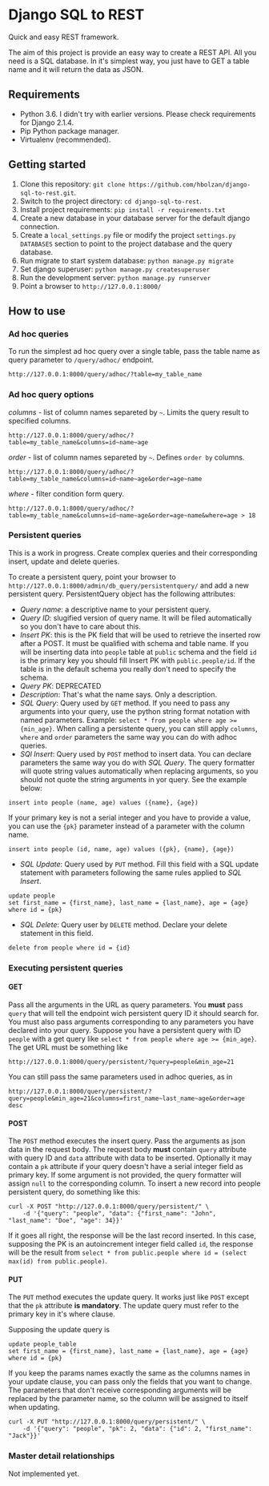 # Django SQL to REST

Quick and easy REST framework. 

The aim of this project is provide an easy way to create a REST API. All you need is a SQL database. In it's simplest way, you just have to GET a table name and it will return the data as JSON.

## Requirements
* Python 3.6. I didn't try with earlier versions. Please check requirements for Django 2.1.4.
* Pip Python package manager.
* Virtualenv (recommended).

## Getting started

1. Clone this repository: `git clone https://github.com/hbolzan/django-sql-to-rest.git`.
2. Switch to the project directory: `cd django-sql-to-rest`.
3. Install project requirements: `pip install -r requirements.txt`
4. Create a new database in your database server for the default django connection.
5. Create a `local_settings.py` file or modify the project `settings.py` `DATABASES` section to point to the project database and the query database.
6. Run migrate to start system database: `python manage.py migrate`
7. Set django superuser: `python manage.py createsuperuser`
8. Run the development server: `python manage.py runserver`
9. Point a browser to `http://127.0.0.1:8000/`


## How to use

### Ad hoc queries
To run the simplest ad hoc query over a single table, pass the table name as query parameter to `/query/adhoc/` endpoint.
```
http://127.0.0.1:8000/query/adhoc/?table=my_table_name
```

### Ad hoc query options
*columns* - list of column names separeted by `~`. Limits the query result to specified columns.
```
http://127.0.0.1:8000/query/adhoc/?table=my_table_name&columns=id~name~age
```

*order* - list of column names separeted by `~`. Defines `order by` columns.
```
http://127.0.0.1:8000/query/adhoc/?table=my_table_name&columns=id~name~age&order=age~name
```
 
*where* - filter condition form query.
```
http://127.0.0.1:8000/query/adhoc/?table=my_table_name&columns=id~name~age&order=age~name&where=age > 18
```

### Persistent queries

This is a work in progress. Create complex queries and their corresponding insert, update and delete queries.

To create a persistent query, point your browser to `http://127.0.0.1:8000/admin/db_query/persistentquery/` and add a new persistent query. PersistentQuery object has the following attributes:
* *Query name*: a descriptive name to your persistent query.
* *Query ID*: slugified version of query name. It will be filed automatically so you don't have to care about this.
* *Insert PK*: this is the PK field that will be used to retrieve the inserted row after a POST. It must be qualified with schema and table name. If you will be inserting data into `people` table at `public` schema and the field `id` is the primary key you should fill Insert PK with `public.people/id`. If the table is in the default schema you really don't need to specify the schema.
* *Query PK*: DEPRECATED
* *Description*: That's what the name says. Only a description.
* *SQL Query*: Query used by `GET` method. If you need to pass any arguments into your query, use the python string format notation with named parameters. Example: `select * from people where age >= {min_age}`. When calling a persistente query, you can still apply `columns`, `where` and `order` parameters the same way you can do with adhoc queries.
* *SQl Insert*: Query used by `POST` method to insert data. You can declare parameters the same way you do with *SQL Query*. The query formatter will quote string values automatically when replacing arguments, so you should not quote the string arguments in yor query. See the example below: 
```
insert into people (name, age) values ({name}, {age})
```

If your primary key is not a serial integer and you have to provide a value, you can use the `{pk}` parameter instead of a parameter with the column name. 

```
insert into people (id, name, age) values ({pk}, {name}, {age})
```

* *SQL Update*: Query used by `PUT` method. Fill this field with a SQL update statement with parameters following the same rules applied to *SQL Insert*.

```
update people
set first_name = {first_name}, last_name = {last_name}, age = {age} 
where id = {pk}
```

* *SQL Delete*: Query user by `DELETE` method. Declare your delete statement in this field.
```
delete from people where id = {id}
```

### Executing persistent queries
#### GET
Pass all the arguments in the URL as query parameters. You **must** pass `query` that will tell the endpoint wich persistent query ID it should search for. You must also pass arguments corresponding to any parameters you have declared into your query. Suppose you have a persistent query with ID `people` with a get query like `select * from people where age >= {min_age}`. The get URL must be something like
```
http://127.0.0.1:8000/query/persistent/?query=people&min_age=21
```

You can still pass the same parameters used in adhoc queries, as in
```
http://127.0.0.1:8000/query/persistent/?query=people&min_age=21&columns=first_name~last_name~age&order=age desc
```

#### POST
The `POST` method executes the insert query. Pass the arguments as json data in the request body. The request body **must** contain `query` attribute with query ID and `data` attribute with data to be inserted. Optionally it may contain a `pk` attribute if your query doesn't have a serial integer field as primary key. If some argument is not provided, the query formatter will assign `null` to the corresponding column. To insert a new record into people persistent query, do something like this:
```
curl -X POST "http://127.0.0.1:8000/query/persistent/" \
    -d '{"query": "people", "data": {"first_name": "John", "last_name": "Doe", "age": 34}}'
```
If it goes all right, the response will be the last record inserted. In this case, supposing the PK is an autoincrement integer field called `id`, the response will be the result from `select * from public.people where id = (select max(id) from public.people)`.


#### PUT
The `PUT` method executes the update query. It works just like `POST` except that the `pk` attribute **is mandatory**. The update query must refer to the primary key in it's where clause.

Supposing the update query is
```
update people_table 
set first_name = {first_name}, last_name = {last_name}, age = {age} 
where id = {pk}
```

If you keep the params names exactly the same as the columns names in your update clause, you can pass only the fields that you want to change. The parameters that don't receive corresponding arguments will be replaced by the parameter name, so the column will be assigned to itself when updating.

```
curl -X PUT "http://127.0.0.1:8000/query/persistent/" \
    -d '{"query": "people", "pk": 2, "data": {"id": 2, "first_name": "Jack"}}'
```


### Master detail relationships

Not implemented yet.
